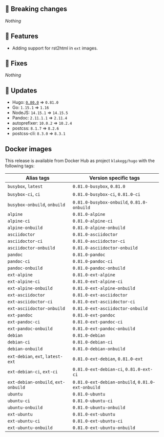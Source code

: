 ## :loudspeaker: Breaking changes

*Nothing*


## :tada: Features

* Adding support for rst2html in `ext` images.


## :bug: Fixes

*Nothing*


## :heartbeat: Updates

* Hugo: [`0.80.0`](https://github.com/klakegg/docker-hugo/releases/tag/0.80.0) => `0.81.0`
* Go: `1.15.1` => `1.16`
* NodeJS: `14.15.1` => `14.15.5`
* Pandoc: `2.11.1.1` => `2.11.4`
* autoprefixer: `10.0.2` => `10.2.4`
* postcss: `8.1.7` => `8.2.6`
* postcss-cli: `8.3.0` => `8.3.1`


## Docker images

This release is available from Docker Hub as project `klakegg/hugo` with the following tags:

| Alias tags                   | Version specific tags                      |
| ---------------------------- | ------------------------------------------ |
| `busybox`, `latest`          | `0.81.0-busybox`, `0.81.0`                     |
| `busybox-ci`, `ci`           | `0.81.0-busybox-ci`, `0.81.0-ci`               |
| `busybox-onbuild`, `onbuild` | `0.81.0-busybox-onbuild`, `0.81.0-onbuild`     |
| `alpine`                     | `0.81.0-alpine`                              |
| `alpine-ci`                  | `0.81.0-alpine-ci`                           |
| `alpine-onbuild`             | `0.81.0-alpine-onbuild`                      |
| `asciidoctor`                | `0.81.0-asciidoctor`                         |
| `asciidoctor-ci`             | `0.81.0-asciidoctor-ci`                      |
| `asciidoctor-onbuild`        | `0.81.0-asciidoctor-onbuild`                 |
| `pandoc`                     | `0.81.0-pandoc`                              |
| `pandoc-ci`                  | `0.81.0-pandoc-ci`                           |
| `pandoc-onbuild`             | `0.81.0-pandoc-onbuild`                      |
| `ext-alpine`                 | `0.81.0-ext-alpine`                          |
| `ext-alpine-ci`              | `0.81.0-ext-alpine-ci`                       |
| `ext-alpine-onbuild`         | `0.81.0-ext-alpine-onbuild`                  |
| `ext-asciidoctor`            | `0.81.0-ext-asciidoctor`                     |
| `ext-asciidoctor-ci`         | `0.81.0-ext-asciidoctor-ci`                  |
| `ext-asciidoctor-onbuild`    | `0.81.0-ext-asciidoctor-onbuild`             |
| `ext-pandoc`                 | `0.81.0-ext-pandoc`                          |
| `ext-pandoc-ci`              | `0.81.0-ext-pandoc-ci`                       |
| `ext-pandoc-onbuild`         | `0.81.0-ext-pandoc-onbuild`                  |
| `debian`                     | `0.81.0-debian`                              |
| `debian-ci`                  | `0.81.0-debian-ci`                           |
| `debian-onbuild`             | `0.81.0-debian-onbuild`                      |
| `ext-debian`, `ext`, `latest-ext` | `0.81.0-ext-debian`, `0.81.0-ext`         |
| `ext-debian-ci`, `ext-ci`    | `0.81.0-ext-debian-ci`, `0.81.0-ext-ci`        |
| `ext-debian-onbuild`, `ext-onbuild` | `0.81.0-ext-debian-onbuild`, `0.81.0-ext-onbuild` |
| `ubuntu`                     | `0.81.0-ubuntu`                            |
| `ubuntu-ci`                  | `0.81.0-ubuntu-ci`                         |
| `ubuntu-onbuild`             | `0.81.0-ubuntu-onbuild`                    |
| `ext-ubuntu`                 | `0.81.0-ext-ubuntu`                        |
| `ext-ubuntu-ci`              | `0.81.0-ext-ubuntu-ci`                     |
| `ext-ubuntu-onbuild`         | `0.81.0-ext-ubuntu-onbuild`                |
